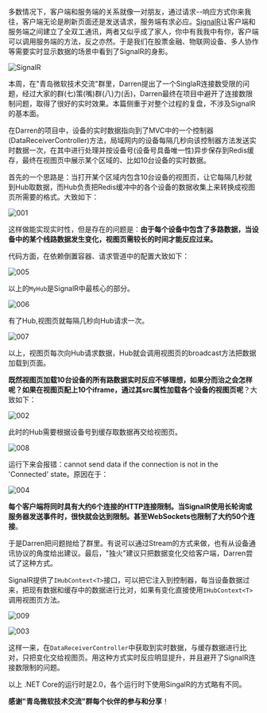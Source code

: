 多数情况下，客户端和服务端的关系就像一对朋友，通过请求--响应方式你来我往，客户端无论是刷新页面还是发送请求，服务端有求必应。[SignalR](https://dotnet.microsoft.com/apps/aspnet/real-time)让客户端和服务端之间建立了全双工通讯，两者又似乎成了家人，你中有我我中有你，客户端可以调用服务端的方法，反之亦然。于是我们在股票金融、物联网设备、多人协作等需要实时显示数据的场景中看到了SignalR的身影。

![SignalR](imgs/s0.png)

本周，在"青岛微软技术交流"群里，Darren提出了一个SinglaR连接数受限的问题，经过大家的群(七)策(嘴)群(八)力(舌)，Darren最终在项目中避开了连接数限制问题，取得了很好的实时效果。本篇侧重于对整个过程的复盘，不涉及SignalR的基本面。

在Darren的项目中，设备的实时数据指向到了MVC中的一个控制器(DataReceiverController)方法，局域网内的设备每隔几秒向该控制器方法发送实时数据一次，在其中进行处理并按设备号(设备号具备唯一性)异步保存到Redis缓存，最终在视图页中展示某个区域的、比如10台设备的实时数据。

首先的一个思路是：当打开某个区域内包含10台设备的视图页，让它每隔几秒就到Hub取数据，而Hub负责把Redis缓冲中的各个设备的数据收集上来转换成视图页所需要的格式。大致如下：

![001](imgs/s1.jpeg)

这样做能实现实时性，但是存在的问题是：**由于每个设备中包含了多路数据，当设备中的某个线路数据发生变化，视图页需较长的时间才能反应过来。**

代码方面，在依赖倒置容器、请求管道中的配置大致如下：

![005](imgs/s5.png)

以上的`MyHub`是SignalR中最核心的部分。

![006](imgs/s6.png)

有了Hub,视图页就每隔几秒向Hub请求一次。

![007](imgs/s7.png)

以上，视图页每次向Hub请求数据，Hub就会调用视图页的broadcast方法把数据加载到页面。

**既然视图页加载10台设备的所有路数据实时反应不够理想，如果分而治之会怎样呢？如果在视图页配上10个iframe，通过其src属性加载各个设备的视图页呢**？大致如下：

![002](imgs/s2.jpeg)

此时的Hub需要根据设备号到缓存取数据再交给视图页。

![008](imgs/s8.png)

运行下来会报错：cannot send data if the connection is not in the 'Connected' state。原因在于：

![004](imgs/s4.png)


**每个客户端将同时具有大约6个连接的HTTP连接限制。当SignalR使用长轮询或服务器发送事件时，很快就会达到限制。甚至WebSockets也限制了大约50个连接**。

于是Darren把问题抛给了群里。有说可以通过Stream的方式来做，也有从设备通讯协议的角度给出建议。最后，"独火"建议只把数据变化交给客户端，Darren尝试了这种方式。

SignalR提供了`IHubContext<T>`接口，可以把它注入到控制器，每当设备数据过来，把现有数据和缓存中的数据进行比对，如果有变化直接使用`IHubContext<T>`调用视图页方法。

![009](imgs/s9.png)

![003](imgs/s3.jpeg)

这样一来，在`DataReceiverController`中获取到实时数据，与缓存数据进行比对，只把变化交给视图页。用这种方式实时反应明显提升，并且避开了SignalR连接数限制的问题。

以上 .NET Core的运行时是2.0，各个运行时下使用SingalR的方式略有不同。

**感谢"青岛微软技术交流"群每个伙伴的参与和分享**！

